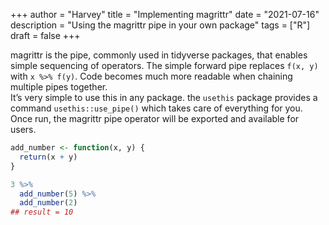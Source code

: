 +++
author = "Harvey"
title = "Implementing magrittr"
date = "2021-07-16"
description = "Using the magrittr pipe in your own package"
tags = ["R"]
draft = false
+++

magrittr is the pipe, commonly used in tidyverse packages, that enables simple sequencing of operators.  The simple forward pipe replaces `f(x, y)` with `x %>% f(y)`.  Code becomes much more readable when chaining multiple pipes together.  
It’s very simple to use this in any package.  the `usethis` package provides a command `usethis::use_pipe()` which takes care of everything for you.  Once run, the magrittr pipe operator will be exported and available for users.

```r
add_number <- function(x, y) {
  return(x + y)
}

3 %>% 
  add_number(5) %>% 
  add_number(2)
## result = 10
```
